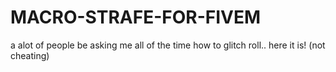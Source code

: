 # MACRO-STRAFE-FOR-FIVEM
a alot of people be asking me all of the time how to glitch roll.. here it is! (not cheating)
